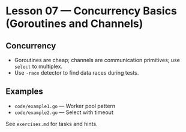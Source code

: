 # Lesson 07 — Concurrency Basics (Goroutines and Channels)

## Concurrency
- Goroutines are cheap; channels are communication primitives; use `select` to multiplex.
- Use `-race` detector to find data races during tests.


## Examples
- `code/example1.go` — Worker pool pattern
- `code/example2.go` — Select with timeout

See `exercises.md` for tasks and hints.
